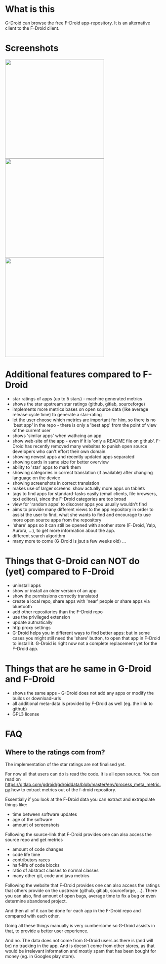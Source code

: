# What is this

G-Droid can browse the free F-Droid app-repository. It is an alternative client to the F-Droid client.

# Screenshots

<img src="fastlane/metadata/android/en/images/phoneScreenshots/s1.png"  width="320">
<img src="fastlane/metadata/android/en/images/phoneScreenshots/s2.png"  width="320">
<img src="fastlane/metadata/android/en/images/phoneScreenshots/s3.png"  width="320">

# Additional features compared to F-Droid

* star ratings of apps (up to 5 stars) - machine generated metrics
* shows the star upstream star ratings (github, gitlab, sourceforge)
* implements more metrics bases on open source data (like average release cycle time) to generate a star-rating
* let the user choose which metrics are important for him, so there is no 'best app' in the repo - there is only a 'best app' from the point of view of the current user
* shows 'similar apps' when wathcing an app
* show web-site of the app - even if it is 'only a README file on github'. F-Droid has recently removed many websites to punish open source developers who can't effort their own domain.
* showing newest apps and recently updated apps separated
* showing cards in same size for better overview
* ability to 'star' apps to mark them
* showing categories in correct translation (if available) after changing language on the device
* showing screenshots in correct translation
* makes use of larger screens: show actually more apps on tablets
* tags to find apps for standard-tasks easily (email clients, file browsers, text editors), since the F-Droid categories are too broad
* view for 'random apps' to discover apps you usually wouldn't find
* aims to provide many different views to the app repository in order to assist the user to find, what she wants to find and encourage to use more open source apps from the repository
* 'share' apps so it can still be opened with another store (F-Droid, Yalp, Aurora, ...), to get more information about the app.
* different search algorithm
* many more to come (G-Droid is jsut a few weeks old) ...

# Things that G-Droid can NOT do (yet) compared to F-Droid

* uninstall apps
* show or install an older version of an app
* show the permissions correctly translated
* create a local repo, share apps with 'near' people or share apps via bluetooth
* add other repositories than the F-Droid repo
* use the privileged extension
* update autmatically
* http proxy settings
* G-Droid helps you in different ways to find better apps: but in some cases you might still need the 'share' button, to open that app in F-Droid to install it. G-Droid is right now not a complete replacement yet for the F-Droid app.

# Things that are he same in G-Droid and F-Droid

* shows the same apps - G-Droid does not add any apps or modify the builds or download-urls
* all additional meta-data is provided by F-Droid as well (eg. the link to github)
* GPL3 license 

# FAQ

## Where to the ratings com from?

The implementation of the star ratings are not finalised yet. 

For now all that users can do is read the code. It is all open source. You can read on https://gitlab.com/gdroid/gdroiddata/blob/master/env/process_meta_metric.py how to extract metrics out of the f-droid repository. 

Essentially if you look at the F-Droid data you can extract and extrapolate things like:
*  time between software updates
*  age of the software
*  amount of screenshots

Following the source-link that F-Droid provides one can also access the source repo and get metrics
*  amount of code changes
*  code life time
*  contributors races
*  half-life of code blocks
*  ratio of abstract classes to normal classes
*  many other git, code and java metrics

Following the website that F-Droid provides one can also access the ratings that others provide on the upstream (github, gitlab, sourceforge, ...). There you can also, find amount of open bugs, average time to fix a bug or even determine abandoned project. 

And then all of it can be done for each app in the F-Droid repo and compared with each other.

Doing all these things manually is very cumbersome so G-Droid assists in that, to provide a better user experience.

And no. The data does not come from G-Droid users as there is (and will be) no tracking in the app. And is doesn't come from other stores, as that would be irrelevant information and mostly spam that has been bought for money (eg. in Googles play store).
